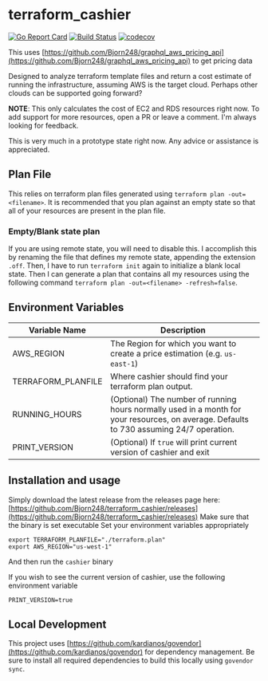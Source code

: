 # terraform_cashier

[![Go Report Card](https://goreportcard.com/badge/github.com/Bjorn248/terraform_cashier)](https://goreportcard.com/report/github.com/Bjorn248/terraform_cashier)
[![Build Status](https://travis-ci.org/BjornTwitchBot/terraform_cashier.svg?branch=master)](https://travis-ci.org/BjornTwitchBot/terraform_cashier)
[![codecov](https://codecov.io/gh/BjornTwitchBot/terraform_cashier/branch/master/graph/badge.svg)](https://codecov.io/gh/BjornTwitchBot/terraform_cashier)

This uses [https://github.com/Bjorn248/graphql_aws_pricing_api](https://github.com/Bjorn248/graphql_aws_pricing_api) to get pricing data

Designed to analyze terraform template files and return a cost estimate of running the infrastructure, assuming AWS is the target cloud. Perhaps other clouds can be supported going forward?

**NOTE**: This only calculates the cost of EC2 and RDS resources right now. To add support for more resources, open a PR or leave a comment. I'm always looking for feedback.

This is very much in a prototype state right now. Any advice or assistance is appreciated.

## Plan File
This relies on terraform plan files generated using `terraform plan -out=<filename>`.
It is recommended that you plan against an empty state so that all of your resources
are present in the plan file.

### Empty/Blank state plan
If you are using remote state, you will need to disable this. I accomplish this by renaming the file that defines my remote state, appending the extension `.off`. Then, I have to run `terraform init` again to initialize a blank local state. Then I can generate a plan that contains all my resources using the following command `terraform plan -out=<filename> -refresh=false`.

## Environment Variables
Variable Name | Description
------------ | -------------
AWS_REGION | The Region for which you want to create a price estimation (e.g. `us-east-1`)
TERRAFORM_PLANFILE | Where cashier should find your terraform plan output.
RUNNING_HOURS | (Optional) The number of running hours normally used in a month for your resources, on average. Defaults to 730 assuming 24/7 operation.
PRINT_VERSION | (Optional) If `true` will print current version of cashier and exit

## Installation and usage
Simply download the latest release from the releases page here: [https://github.com/Bjorn248/terraform_cashier/releases](https://github.com/Bjorn248/terraform_cashier/releases)
Make sure that the binary is set executable
Set your environment variables appropriately
```
export TERRAFORM_PLANFILE="./terraform.plan"
export AWS_REGION="us-west-1"
```
And then run the `cashier` binary

If you wish to see the current version of cashier, use the following environment variable
```
PRINT_VERSION=true
```


## Local Development
This project uses [https://github.com/kardianos/govendor](https://github.com/kardianos/govendor) for dependency management.
Be sure to install all required dependencies to build this locally using `govendor sync`.
